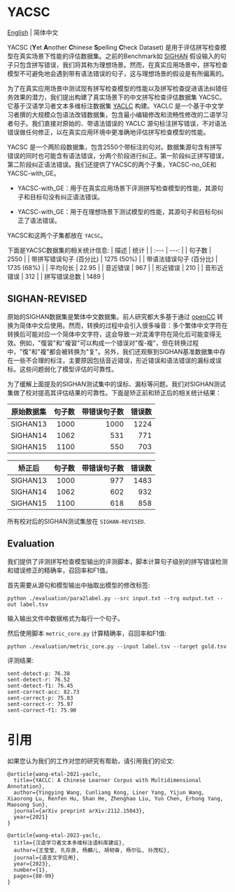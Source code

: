 # YACSC
[English](README.md) | 简体中文

YACSC (**Y**et **A**nother **C**hinese **S**pelling **C**heck Dataset) 是用于评估拼写检查模型在真实场景下性能的评估数据集。之前的Benchmark如 [SIGHAN](http://ir.itc.ntnu.edu.tw/lre/sighan8csc.html) 假设输入的句子只包含拼写错误，我们将其称为理想场景。然而，在真实应用场景中，拼写检查模型不可避免地会遇到带有语法错误的句子，这与理想场景的假设是有所偏离的。

为了在真实应用场景中测试现有拼写检查模型的性能以及拼写检查促进语法纠错任务效果的潜力，我们提出构建了真实场景下的中文拼写检查评估数据集 YACSC。它基于汉语学习者文本多维标注数据集 [YACLC](https://github.com/blcuicall/YACLC) 构建。YACLC 是一个基于中文学习者撰的大规模众包语法改错数据集，包含最小编辑修改和流畅性修改的二语学习者句子。我们直接对原始的、带语法错误的 YACLC 源句标注拼写错误，不对语法错误做任何修正，以在真实应用环境中更准确地评估拼写检查模型的性能。

YACSC 是一个两阶段数据集，包含2550个带标注的句对。数据集源句含有拼写错误的同时也可能含有语法错误，分两个阶段进行纠正。第一阶段纠正拼写错误，第二阶段纠正语法错误。我们还提供了YACSC的两个子集，YACSC-no\_GE和 YACSC-with\_GE。

- YACSC-with\_GE：用于在真实应用场景下评测拼写检查模型的性能，其源句子和目标句没有纠正语法错误。

- YACSC-with_GE：用于在理想场景下测试模型的性能，其源句子和目标句纠正了语法错误。

YACSC和这两个子集都放在 `YACSC`。

下面是YACSC数据集的相关统计信息:
| 描述 | 统计 |
| :--- | ---: |
| 句子数 | 2550 |
| 带拼写错误句子 (百分比) | 1275 (50\%) |
| 带语法错误句子 (百分比) | 1735 (68\%) |
| 平均句长 | 22.95 |
| 音近错误 | 967 |
| 形近错误 | 210   | 
| 音形近错误 | 312 |
| 拼写错误总数 | 1489 |

## SIGHAN-REVISED

原始的SIGHAN数据集是繁体中文数据集。前人研究都大多基于通过 [openCC](https://github.com/BYVoid/OpenCC) 转换为简体中文后使用。然而，转换的过程中会引入很多噪音：多个繁体中文字符在转换后可能对应一个简体中文字符，这会导致一对混淆字符在简化后可能变得无效。例如，"復習"和"複習"可以构成一个错误对"復-複"，但在转换过程中，"復"和"複"都会被转换为"复"。另外，我们还观察到SIGHAN基准数据集中存在一些不合理的标注，主要原因包括音近错误，形近错误和语法错误的漏标或误标。这些问题弱化了模型评估的可靠性。

为了缓解上面提及的SIGHAN测试集中的误标、漏标等问题。我们对SIGHAN测试集做了校对提高其评估结果的可靠性。下面是矫正前和矫正后的相关统计结果：

| 原始数据集 | 句子数 | 带错误句子数 | 错误数 |
| --- | ---: | ---: | ---: |
| SIGHAN13 | 1000 | 1000 | 1224 |
| SIGHAN14 | 1062 | 531 | 771 |
|SIGHAN15 | 1100 | 550 | 703 |
		
		 
| 矫正后 | 句子数 | 带错误句子数 | 错误数 |
| --- | ---: | ---: | ---: |
| SIGHAN13 | 1000 | 977 | 1483 |
| SIGHAN14 | 1062 | 602 | 932 |
| SIGHAN15 | 1100 | 618 | 858 |

所有校对后的SIGHAN测试集放在 `SIGHAN-REVISED`.

## Evaluation

我们提供了评测拼写检查模型输出的评测脚本，脚本计算句子级别的拼写错误检测和错误修正的精确率，召回率和F1值。

首先需要从源句和模型输出中抽取出模型的修改标签:
```
python ./evaluation/para2label.py --src input.txt --trg output.txt --out label.tsv
```
输入输出文件中数据格式为每行一个句子。

然后使用脚本 `metric_core.py` 计算精确率，召回率和F1值:
```
python ./evaluation/metric_core.py --input label.tsv --target gold.tsv
```

评测结果:
```
sent-detect-p: 76.38
sent-detect-r: 76.52
sent-detect-f1: 76.45
sent-correct-acc: 82.73
sent-correct-p: 75.83
sent-correct-r: 75.97
sent-correct-f1: 75.90
```

# 引用

如果您认为我们的工作对您的研究有帮助，请引用我们的论文:

```
@article{wang-etal-2021-yaclc,
  title={YACLC: A Chinese Learner Corpus with Multidimensional Annotation},
  author={Yingying Wang, Cunliang Kong, Liner Yang, Yijun Wang, Xiaorong Lu, Renfen Hu, Shan He, Zhenghao Liu, Yun Chen, Erhong Yang, Maosong Sun},
  journal={arXiv preprint arXiv:2112.15043},
  year={2021}
}

@article{wang-etal-2023-yaclc,
  title={汉语学习者文本多维标注语料库建设},
  author={王莹莹, 孔存良, 杨麟儿, 胡韧奋, 杨尔弘, 孙茂松},
  journal={语言文字应用},
  year={2023},
  number={1},
  pages={88-99}
}
```